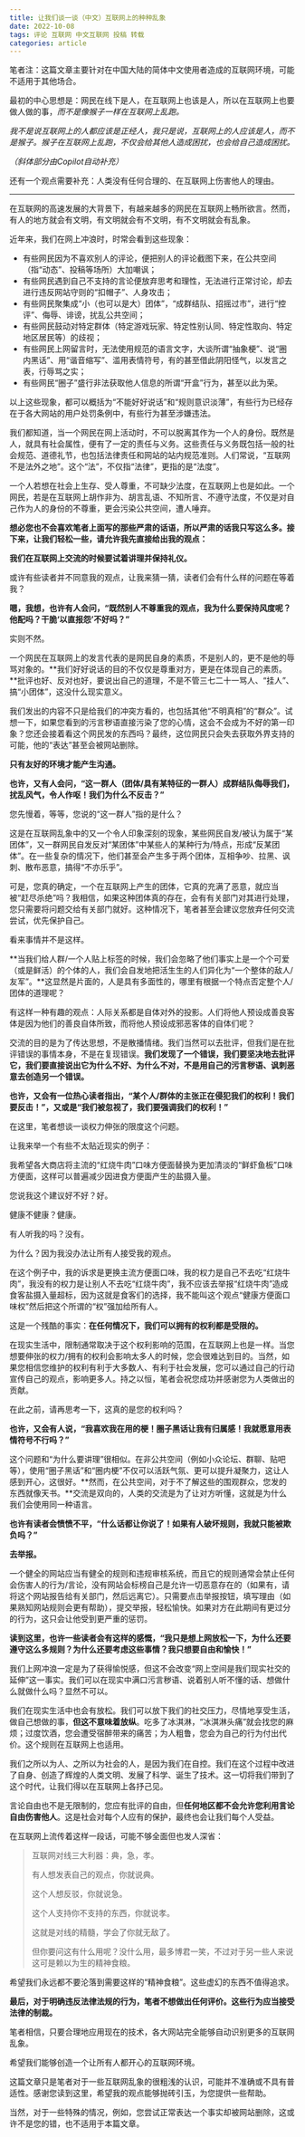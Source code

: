 ```yaml
---
title: 让我们谈一谈（中文）互联网上的种种乱象
date: 2022-10-08
tags: 评论 互联网 中文互联网 投稿 转载
categories: article
---
```


笔者注：这篇文章主要针对在中国大陆的简体中文使用者造成的互联网环境，可能不适用于其他场合。

最初的中心思想是：网民在线下是人，在互联网上也该是人，所以在互联网上也要做人做的事，*而不是像猴子一样在互联网上乱跑。*

*我不是说互联网上的人都应该是正经人，我只是说，互联网上的人应该是人，而不是猴子。猴子在互联网上乱跑，不仅会给其他人造成困扰，也会给自己造成困扰。*

*（斜体部分由Copilot自动补充）*

还有一个观点需要补充：人类没有任何合理的、在互联网上伤害他人的理由。

-----

在互联网的高速发展的大背景下，有越来越多的网民在互联网上畅所欲言。然而，有人的地方就会有文明，有文明就会有不文明，有不文明就会有乱象。

近年来，我们在网上冲浪时，时常会看到这些现象：
* 有些网民因为不喜欢别人的评论，便把别人的评论截图下来，在公共空间（指“动态”、投稿等场所）大加嘲讽；
* 有些网民遇到自己不支持的言论便放弃思考和理性，无法进行正常讨论，却去进行违反网站守则的“扣帽子”、人身攻击；
* 有些网民聚集成“小（也可以是大）团体”，“成群结队、招摇过市”，进行“控评”、侮辱、诽谤，扰乱公共空间；
* 有些网民鼓动对特定群体（特定游戏玩家、特定性别认同、特定性取向、特定地区居民等）的歧视；
* 有些网民上网留言时，无法使用规范的语言文字，大谈所谓“抽象梗”、说“圈内黑话”、用“谐音缩写”、滥用表情符号，有的甚至借此阴阳怪气，以发言之表，行辱骂之实；
* 有些网民“圈子”盛行非法获取他人信息的所谓“开盒”行为，甚至以此为荣。

以上这些现象，都可以概括为“不能好好说话”和“规则意识淡薄”，有些行为已经存在于各大网站的用户处罚条例中，有些行为甚至涉嫌违法。

我们都知道，当一个网民在网上活动时，不可以脱离其作为一个人的身份。既然是人，就具有社会属性，便有了一定的责任与义务。这些责任与义务既包括一般的社会规范、道德礼节，也包括法律责任和网站的站内规范准则。人们常说，“互联网不是法外之地”。这个“法”，不仅指“法律”，更指的是“法度”。

一个人若想在社会上生存、受人尊重，不可缺少法度，在互联网上也是如此。一个网民，若是在互联网上胡作非为、胡言乱语、不知所言、不遵守法度，不仅是对自己作为人的身份的不尊重，更会污染公共空间，遭人唾弃。

**想必您也不会喜欢笔者上面写的那些严肃的话语，所以严肃的话我只写这么多。接下来，让我们轻松一些，请允许我先直接给出我的观点：**

**我们在互联网上交流的时候要试着讲理并保持礼仪。**

或许有些读者并不同意我的观点，让我来猜一猜，读者们会有什么样的问题在等着我？

**嗯，我想，也许有人会问，“既然别人不尊重我的观点，我为什么要保持风度呢？他配吗？干脆‘以直报怨’不好吗？”**

实则不然。

一个网民在互联网上的发言代表的是网民自身的素质，不是别人的，更不是他的辱骂对象的。**我们好好说话的目的不仅仅是尊重对方，更是在体现自己的素质。**批评也好、反对也好，要说出自己的道理，不是不管三七二十一骂人、“挂人”、搞“小团体”，这没什么现实意义。

我们发出的内容不只是给我们的冲突方看的，也包括其他“不明真相”的“群众”。试想一下，如果您看到的污言秽语直接污染了您的心情，这会不会成为不好的第一印象？您还会接着看这个网民发的东西吗？最终，这位网民只会失去获取外界支持的可能，他的“表达”甚至会被网站删除。

**只有友好的环境才能产生沟通。**

**也许，又有人会问，“这一群人（团体/具有某特征的一群人）成群结队侮辱我们，扰乱风气，令人作呕！我们为什么不反击？”**

您先慢着，等等，您说的“这一群人”指的是什么？

这是在互联网乱象中的又一个令人印象深刻的现象，某些网民自发/被认为属于“某团体”，又一群网民自发反对“某团体”中某些人的某种行为/特点，形成“反某团体”。在一些复杂的情况下，他们甚至会产生多于两个团体，互相争吵、拉黑、讽刺、散布恶意，搞得“不亦乐乎”。

可是，您真的确定，一个在互联网上产生的团体，它真的充满了恶意，就应当被“赶尽杀绝”吗？我相信，如果这种团体真的存在，会有有关部门对其进行处理，您只需要将问题交给有关部门就好。这种情况下，笔者甚至会建议您放弃任何交流尝试，优先保护自己。

看来事情并不是这样。

**当我们给人群/一个人贴上标签的时候，我们会忽略了他们事实上是一个个可爱（或是鲜活）的个体的人，我们会自发地把活生生的人们异化为“一个整体的敌人/友军”。**这显然是片面的，人是具有多面性的，哪里有根据一个特点否定整个人/团体的道理呢？

有这样一种有趣的观点：人际关系都是自体对外的投影。人们将他人预设成善良客体是因为他们的善良自体所致，而将他人预设成邪恶客体的自体们呢？

交流的目的是为了传达思想，不是散播情绪。我们当然可以去批评，但我们是在批评错误的事情本身，不是在复现错误。**我们发现了一个错误，我们要坚决地去批评它，我们要直接说出它为什么不好、为什么不对，不是用自己的污言秽语、讽刺恶意去创造另一个错误。**

**也许，又会有一位热心读者指出，“某个人/群体的主张正在侵犯我们的权利！我们要反击！”，又或是“我们被忽视了，我们要强调我们的权利！”**

在这里，笔者想谈一谈权力伸张的限度这个问题。

让我来举一个有些不太贴近现实的例子：

我希望各大商店将主流的“红烧牛肉”口味方便面替换为更加清淡的“鲜虾鱼板”口味方便面，这样可以普遍减少因进食方便面产生的盐摄入量。

您说我这个建议好不好？好。

健康不健康？健康。

有人听我的吗？没有。

为什么？因为我没办法让所有人接受我的观点。

在这个例子中，我的诉求是更换主流方便面口味，我的权力是自己不去吃“红烧牛肉”，我没有的权力是让别人不去吃“红烧牛肉”，我不应该去举报“红烧牛肉”造成食客盐摄入量超标，因为这就是食客们的选择，我不能叫这个观点“健康方便面口味权”然后把这个所谓的“权”强加给所有人。

这是一个残酷的事实：**在任何情况下，我们可以拥有的权利都是受限的。**

在现实生活中，限制通常取决于这个权利影响的范围，在互联网上也是一样。当您想要伸张的权力/拥有的权利会影响太多人的时候，您会很难达到目的。当然，如果您相信您维护的权利有利于大多数人、有利于社会发展，您可以通过自己的行动宣传自己的观点，影响更多人。持之以恒，笔者会祝您成功并感谢您为人类做出的贡献。

在此之前，请再思考一下，这真的是您的权利吗？

**也许，又会有人说，“我喜欢我在用的梗！圈子黑话让我有归属感！我就愿意用表情符号不行吗？”**

这个问题和“为什么要讲理”很相似。在非公共空间（例如小众论坛、群聊、贴吧等），使用“圈子黑话”和“圈内梗”不仅可以活跃气氛、更可以提升凝聚力，这让人感到开心，这很好。**然而，在公共空间，对于不了解这些的围观群众，您发的东西就像天书。**交流是双向的，人类的交流是为了让对方听懂，这就是为什么我们会使用同一种语言。

**也许有读者会愤愤不平，“什么话都让你说了！如果有人破坏规则，我就只能被欺负吗？”**

**去举报。**

一个健全的网站应当有健全的规则和违规审核系统，而且它的规则通常会禁止任何会伤害人的行为/言论，没有网站会标榜自己是允许一切恶意存在的（如果有，请将这个网站报告给有关部门，然后远离它）。只需要点击举报按钮，填写理由（如果熟知网站规则会更有帮助），提交举报，轻松愉快。如果对方在此期间有更过分的行为，这只会让他受到更严重的惩罚。

**读到这里，也许一些读者会有这样的感慨，“我只是想上网放松一下，为什么还要遵守这么多规则？为什么还要考虑这些事情？我只想要自由和愉快！”**

我们上网冲浪一定是为了获得愉悦感，但这不会改变“网上空间是我们现实社交的延伸”这一事实。我们可以在现实中满口污言秽语、说着别人听不懂的话、想做什么就做什么吗？显然不可以。

我们在现实生活中也会有放松。我们可以放下我们的社交压力，尽情地享受生活，做自己想做的事，**但这不意味着放纵**。吃多了冰淇淋，“冰淇淋头痛”就会找您的麻烦；过度饮酒，您会遭受宿醉带来的痛苦；为人粗鲁，您会为自己的行为付出代价。这个规则在互联网上也适用。

我们之所以为人、之所以为社会的人，是因为我们在自控。我们在这个过程中改进了自身、创造了辉煌的人类文明、发展了科学、诞生了技术。这一切将我们带到了这个时代，让我们得以在互联网上各抒己见。

言论自由也不是无限制的，您应有批评的自由，但**任何地区都不会允许您利用言论自由伤害他人**。这是社会对每个人应有的保护，最终也会让我们每个人受益。

在互联网上流传着这样一段话，可能不够全面但也发人深省：
> 互联网对线三大利器：典，急，孝。
> 
> 有人想发表自己的观点，你就说典。
> 
> 这个人想反驳，你就说急。
> 
> 这个人支持你不支持的东西，你就说孝。
> 
> 这就是对线的精髓，学会了你就无敌了。
> 
> 但你要问这有什么用呢？没什么用，最多博君一笑，不过对于另一些人来说这可是赖以为生的精神食粮。
> 

希望我们永远都不要沦落到需要这样的“精神食粮”。这些虚幻的东西不值得追求。

**最后，对于明确违反法律法规的行为，笔者不想做出任何评价。这些行为应当接受法律的制裁。**

笔者相信，只要合理地应用现在的技术，各大网站完全能够自动识别更多的互联网乱象。

希望我们能够创造一个让所有人都开心的互联网环境。

这篇文章只是笔者对于一些互联网乱象的很粗浅的认识，可能并不准确或不具有普适性。感谢您读到这里，希望我的观点能够抛砖引玉，为您提供一些帮助。

当然，对于一些特殊的情况，例如，您尝试正常表达一个事实却被网站删除，这或许不是您的错，也不适用于本篇文章。
